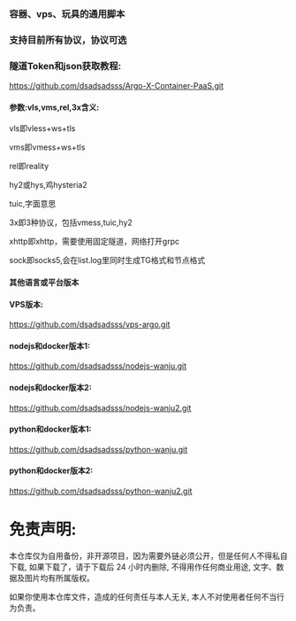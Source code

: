 ### 容器、vps、玩具的通用脚本

### 支持目前所有协议，协议可选

### 隧道Token和json获取教程:

https://github.com/dsadsadsss/Argo-X-Container-PaaS.git

#### 参数:vls,vms,rel,3x含义:

vls即vless+ws+tls

vms即vmess+ws+tls

rel即reality

hy2或hys,鸡hysteria2

tuic,字面意思

3x即3种协议，包括vmess,tuic,hy2

xhttp即xhttp，需要使用固定隧道，网络打开grpc

sock即socks5,会在list.log里同时生成TG格式和节点格式

#### 其他语言或平台版本

#### VPS版本: 

https://github.com/dsadsadsss/vps-argo.git

#### nodejs和docker版本1:

https://github.com/dsadsadsss/nodejs-wanju.git

#### nodejs和docker版本2:

https://github.com/dsadsadsss/nodejs-wanju2.git

#### python和docker版本1:

https://github.com/dsadsadsss/python-wanju.git

#### python和docker版本2:

https://github.com/dsadsadsss/python-wanju2.git

# 免责声明:

本仓库仅为自用备份，非开源项目，因为需要外链必须公开，但是任何人不得私自下载, 如果下载了，请于下载后 24 小时内删除, 不得用作任何商业用途, 文字、数据及图片均有所属版权。 

如果你使用本仓库文件，造成的任何责任与本人无关, 本人不对使用者任何不当行为负责。
